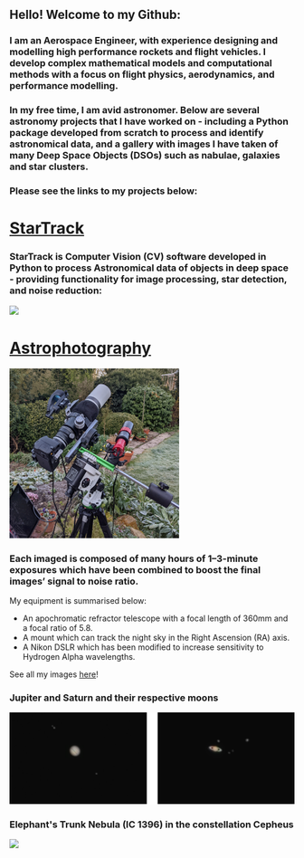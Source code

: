 ## Hello! Welcome to my Github:

### I am an Aerospace Engineer, with experience designing and modelling high performance rockets and flight vehicles. I develop complex mathematical models and computational methods with a focus on flight physics, aerodynamics, and performance modelling.  

### In my free time, I am avid astronomer. Below are several astronomy projects that I have worked on - including a Python package developed from scratch to process and identify astronomical data, and a gallery with images I have taken of many Deep Space Objects (DSOs) such as nabulae, galaxies and star clusters. 

### Please see the links to my projects below:

# [StarTrack](https://github.com/matthiasarndt/StarTrack/blob/main/README.md)

### StarTrack is Computer Vision (CV) software developed in Python to process Astronomical data of objects in deep space - providing functionality for image processing, star detection, and noise reduction:

<img src="https://github.com/matthiasarndt/StarTrack/blob/main/figures/m82gif.gif" width="1000"/>

# [Astrophotography](https://github.com/matthiasarndt/Astrophotography/blob/main/README.md)

<img src="https://raw.githubusercontent.com/matthiasarndt/Astrophotography/main/Telescope.jpg" height="300">

### Each imaged is composed of many hours of 1–3-minute exposures which have been combined to boost the final images’ signal to noise ratio. 
My equipment is summarised below: 
*	An apochromatic refractor telescope with a focal length of 360mm and a focal ratio of 5.8. 
*	A mount which can track the night sky in the Right Ascension (RA) axis.
*	A Nikon DSLR which has been modified to increase sensitivity to Hydrogen Alpha wavelengths.

See all my images [here](https://github.com/matthiasarndt/Astrophotography/blob/main/README.md)!

### Jupiter and Saturn and their respective moons
![](https://github.com/matthiasarndt/Astrophotography/blob/main/Jupiter%20%26%20Saturn.png)

### Elephant's Trunk Nebula (IC 1396) in the constellation Cepheus
![](https://github.com/matthiasarndt/Astrophotography/blob/main/IC%201396%20%5BData%20-%202021-07-17%5D%20%5BProcess%202021-07-20%5D%20%5BSubmission%20Version%5D.png)

